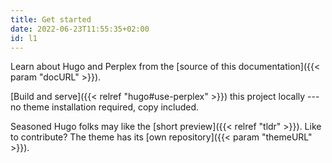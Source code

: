 ```yaml
---
title: Get started
date: 2022-06-23T11:55:35+02:00
id: l1
---
```

Learn about Hugo and Perplex from the [source of this documentation]({{< param "docURL" >}}).

[Build and serve]({{< relref "hugo#use-perplex" >}}) this project locally --- no theme installation required, copy included.

Seasoned Hugo folks may like the [short preview]({{< relref "tldr" >}}). Like to contribute? The theme has its [own repository]({{< param "themeURL" >}}).
